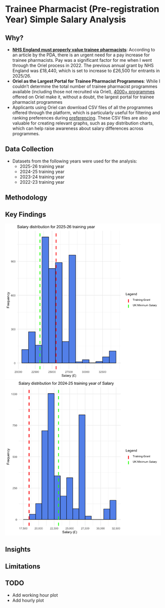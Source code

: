 # Trainee Pharmacist (Pre-registration Year) Simple Salary Analysis

## Why?
- **[NHS England must properly value trainee pharmacists](https://www.the-pda.org/nhs-england-must-properly-value-trainee-pharmacists/)**: According to an article by the PDA, there is an urgent need for a pay increase for trainee pharmacists. Pay was a significant factor for me when I went through the Oriel process in 2022. The previous annual grant by NHS England was £18,440, which is set to increase to £26,500 for entrants in 2025/26.
- **Oriel as the Largest Portal for Trainee Pharmacist Programmes**: While I couldn’t determine the total number of trainee pharmacist programmes available (including those not recruited via Oriel), [4000+ programmes](https://www.oriel.nhs.uk/Web/Programme/GetProgramme/UFNockF1WjIvV1ZzdjhtSWpQOEh3ZHV3RHNrUUNOdEROZXlBNDJ3eXhKV2Q1RlloNXB0WFRxWXcwVDRreDIxVw) offered on Oriel make it, without a doubt, the largest portal for trainee pharmacist programmes 
- Applicants using Oriel can download CSV files of all the programmes offered through the platform, which is particularly useful for filtering and ranking preferences during [preferencing](https://www.lasepharmacy.hee.nhs.uk/national-recruitment/preferencing/). These CSV files are also valuable for creating relevant graphs, such as pay distribution charts, which can help raise awareness about salary differences across programmes.

  

## Data Collection

- Datasets from the following years were used for the analysis:
  - 2025-26 training year
  - 2024-25 training year
  - 2023-24 training year
  - 2022-23 training year


## Methodology


## Key Findings

![Alt text](image.png)
![Alt text](image-1.png)

## Insights


## Limitations

## TODO
- Add working hour plot
- Add hourly plot